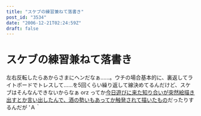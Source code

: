 ```yaml
---
title: "スケブの練習兼ねて落書き"
post_id: "3534"
date: "2006-12-21T02:24:59Z"
draft: false
---
```


# スケブの練習兼ねて落書き

左右反転したらあからさまにヘンだなぁ……。ウチの場合基本的に、裏返してライトボードでトレスして……を5回くらい繰り返して線決めてるんだけど、スケブはそんなんできないからなぁ orz ってか[今日遊びに来た知り合いが突然絵描き出すとか言い出したんで、酒の勢いもあってか触発されて描いたもの](/3533)だったりするんだが 'Ａ｀
